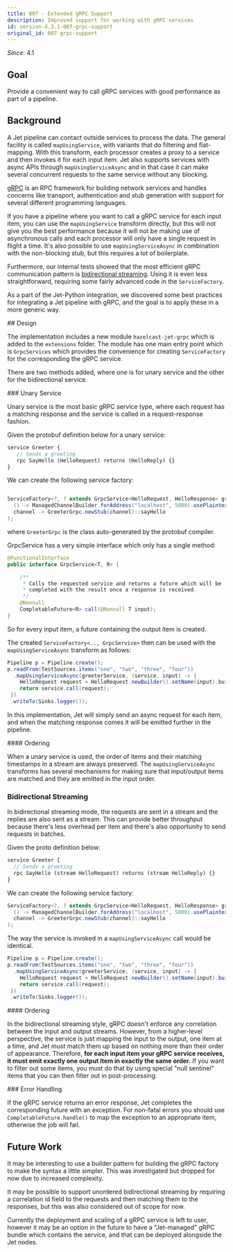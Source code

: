 ```yaml
---
title: 007 - Extended gRPC Support
description: Improved support for working with gRPC services
id: version-4.3.1-007-grpc-support
original_id: 007-grpc-support
---
```


*Since*: 4.1

## Goal

Provide a convenient way to call gRPC services with good performance
as part of a pipeline.

## Background

A Jet pipeline can contact outside services to process the data. The
general facility is called `mapUsingService`, with variants that do
filtering and flat-mapping. With this transform, each processor creates
a proxy to a service and then invokes it for each input item. Jet also
supports services with async APIs through `mapUsingServiceAsync` and in
that case it can make several concurrent requests to the same service
without any blocking.

[gRPC](https://grpc.io) is an RPC framework for building network
services and handles concerns like transport, authentication and stub
generation with support for several different programming languages.

If you have a pipeline where you want to call a gRPC service for each
input item, you can use the `mapUsingService` transform directly, but
this will not give you the best performance because it will not be
making use of asynchronous calls and each processor will only have a
single request in flight a time. It's also possible to use
`mapUsingServiceAsync` in combination with the non-blocking stub, but
this requires a lot of boilerplate.

Furthermore, our internal tests showed that the most efficient gRPC
communication pattern is [bidirectional
streaming](https://grpc.io/docs/guides/concepts/#bidirectional-streaming-rpc).
Using it is even less straightforward, requiring some fairly advanced
code in the `ServiceFactory`.

As a part of the Jet-Python integration, we discovered some best
practices for integrating a Jet pipeline with gRPC, and the goal is to
apply these in a more generic way.

## Design

The implementation includes a new module `hazelcast-jet-grpc` which
is added to the `extensions` folder. The module has one main entry
point which is `GrpcServices` which provides the convenience for
creating `ServiceFactory` for the corresponding the gRPC service.

There are two methods added, where one is for unary service and the
other for the bidirectional service.

### Unary Service

Unary service is the most basic gRPC service type, where each request
has a matching response and the service is called in a request-response
fashion.

Given the protobuf definition below for a unary service:

```proto
service Greeter {
   // Sends a greeting
   rpc SayHello (HelloRequest) returns (HelloReply) {}
}
```

We can create the following service factory:

```java

ServiceFactory<?, ? extends GrpcService<HelloRequest, HelloResponse> greeterService = unaryService(
  () -> ManagedChannelBuilder.forAddress("localhost", 5000).usePlaintext(),
  channel -> GreeterGrpc.newStub(channel)::sayHello
);
```

where `GreeterGrpc` is the class auto-generated by the protobuf
compiler.

GrpcService has a very simple interface which only has a single method:

```java
@FunctionalInterface
public interface GrpcService<T, R> {

    /**
     * Calls the requested service and returns a future which will be
     * completed with the result once a response is received.
     */
    @Nonnull
    CompletableFuture<R> call(@Nonnull T input);
}
```

So for every input item, a future containing the output item is created.

The created `ServiceFactory<.., GrpcService>` then can be used with the
`mapUsingServiceAsync` transform as follows:

```java
Pipeline p = Pipeline.create();
p.readFrom(TestSources.items("one", "two", "three", "four"))
  .mapUsingServiceAsync(greeterService, (service, input) -> {
    HelloRequest request = HelloRequest.newBuilder().setName(input).build();
    return service.call(request);
 })
 .writeTo(Sinks.logger());
```

In this implementation, Jet will simply send an async request for each
item, and when the matching response comes it will be emitted further
in the pipeline.

#### Ordering

When a unary service is used, the order of items and their matching
timestamps in a stream are always preserved. The `mapUsingServiceAsync`
transforms has several mechanisms for making sure that input/output
items are matched and they are emitted in the input order.

### Bidirectional Streaming

In bidirectional streaming mode, the requests are sent in a stream and
the replies are also sent as a stream. This can provide better
throughput because there's less overhead per item and there's also
opportunity to send requests in batches.

Given the proto definition below:

```proto
service Greeter {
  // Sends a greeting
  rpc SayHello (stream HelloRequest) returns (stream HelloReply) {}
}
```

We can create the following service factory:

```java
ServiceFactory<?, ? extends GrpcService<HelloRequest, HelloResponse> greeterService = bidirectionalStreamingService(
  () -> ManagedChannelBuilder.forAddress("localhost", 5000).usePlaintext(),
  channel -> GreeterGrpc.newStub(channel)::sayHello
);
```

The way the service is invoked in a `mapUsingServiceAsync` call would
be identical.

```java
Pipeline p = Pipeline.create();
p.readFrom(TestSources.items("one", "two", "three", "four"))
  .mapUsingServiceAsync(greeterService, (service, input) -> {
    HelloRequest request = HelloRequest.newBuilder().setName(input).build();
    return service.call(request);
 })
 .writeTo(Sinks.logger());
```

#### Ordering

In the bidirectional streaming style, gRPC doesn't enforce any
correlation between the input and output streams. However, from a
higher-level perspective, the service is just mapping the input to the
output, one item at a time, and Jet must match them up based on nothing
more than their order of appearance. Therefore, **for each input item
your gRPC service receives, it must emit exactly one output item in
exactly the same order.** If you want to filter out some items, you must
do that by using special "null sentinel" items that you can then filter
out in post-processing.

### Error Handling

If the gRPC service returns an error response, Jet completes the
corresponding future with an exception. For non-fatal errors you should
use `CompletableFuture.handle()` to map the exception to an appropriate
item, otherwise the job will fail.

## Future Work

It may be interesting to use a builder pattern for building the gRPC
factory to make the syntax a little simpler. This was investigated but
dropped for now due to increased complexity.

It may be possible to support unordered bidirectional streaming by
requiring a correlation id field to the requests and then matching them
to the responses, but this was also considered out of scope for now.

Currently the deployment and scaling of a gRPC service is left to user,
however it may be an option in the future to have a "Jet-managed" gRPC
bundle which contains the service, and that can be deployed alongside
the Jet nodes.
